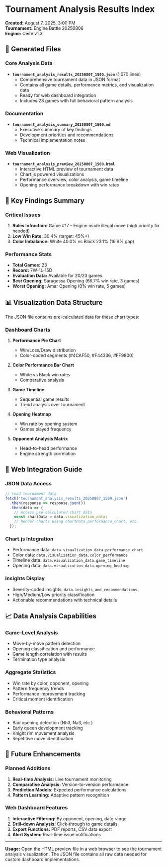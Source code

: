 # Tournament Analysis Results Index
**Created:** August 7, 2025, 3:00 PM  
**Tournament:** Engine Battle 20250806  
**Engine:** Cece v1.3

## 📁 Generated Files

### Core Analysis Data
- **`tournament_analysis_results_20250807_1500.json`** (1,070 lines)
  - Comprehensive tournament data in JSON format
  - Contains all game details, performance metrics, and visualization data
  - Ready for web dashboard integration
  - Includes 23 games with full behavioral pattern analysis

### Documentation
- **`tournament_analysis_summary_20250807_1500.md`** 
  - Executive summary of key findings
  - Development priorities and recommendations
  - Technical implementation notes

### Web Visualization
- **`tournament_analysis_preview_20250807_1500.html`**
  - Interactive HTML preview of tournament data
  - Chart.js powered visualizations
  - Performance overview, color analysis, game timeline
  - Opening performance breakdown with win rates

## 🎯 Key Findings Summary

### Critical Issues
1. **Rules Infraction:** Game #17 - Engine made illegal move (high priority fix needed)
2. **Low Win Rate:** 30.4% (target: 45%+)
3. **Color Imbalance:** White 40.0% vs Black 23.1% (16.9% gap)

### Performance Stats
- **Total Games:** 23
- **Record:** 7W-1L-15D
- **Evaluation Data:** Available for 20/23 games
- **Best Opening:** Saragossa Opening (66.7% win rate, 3 games)
- **Worst Opening:** Amar Opening (0% win rate, 5 games)

## 📊 Visualization Data Structure

The JSON file contains pre-calculated data for these chart types:

### Dashboard Charts
1. **Performance Pie Chart**
   - Win/Loss/Draw distribution
   - Color-coded segments (#4CAF50, #F44336, #FF9800)

2. **Color Performance Bar Chart**
   - White vs Black win rates
   - Comparative analysis

3. **Game Timeline**
   - Sequential game results
   - Trend analysis over tournament

4. **Opening Heatmap**
   - Win rate by opening system
   - Games played frequency

5. **Opponent Analysis Matrix**
   - Head-to-head performance
   - Engine strength correlation

## 🔧 Web Integration Guide

### JSON Data Access
```javascript
// Load tournament data
fetch('tournament_analysis_results_20250807_1500.json')
  .then(response => response.json())
  .then(data => {
    // Access pre-calculated chart data
    const chartData = data.visualization_data;
    // Render charts using chartData.performance_chart, etc.
  });
```

### Chart.js Integration
- Performance data: `data.visualization_data.performance_chart`
- Color data: `data.visualization_data.color_performance`
- Timeline data: `data.visualization_data.game_timeline`
- Opening data: `data.visualization_data.opening_heatmap`

### Insights Display
- Severity-coded insights: `data.insights_and_recommendations`
- High/Medium/Low priority classification
- Actionable recommendations with technical details

## 📈 Data Analysis Capabilities

### Game-Level Analysis
- Move-by-move pattern detection
- Opening classification and performance
- Game length correlation with results
- Termination type analysis

### Aggregate Statistics
- Win rate by color, opponent, opening
- Pattern frequency trends
- Performance improvement tracking
- Critical moment identification

### Behavioral Patterns
- Bad opening detection (Nh3, Na3, etc.)
- Early queen development tracking
- Knight rim movement analysis
- Repetitive move identification

## 🚀 Future Enhancements

### Planned Additions
1. **Real-time Analysis:** Live tournament monitoring
2. **Comparative Analysis:** Version-to-version performance
3. **Prediction Models:** Expected performance calculations
4. **Pattern Learning:** Adaptive pattern recognition

### Web Dashboard Features
1. **Interactive Filtering:** By opponent, opening, date range
2. **Drill-down Analysis:** Click-through to game details
3. **Export Functions:** PDF reports, CSV data export
4. **Alert System:** Real-time issue notifications

---

**Usage:** Open the HTML preview file in a web browser to see the tournament analysis visualization. The JSON file contains all raw data needed for custom dashboard implementations.
